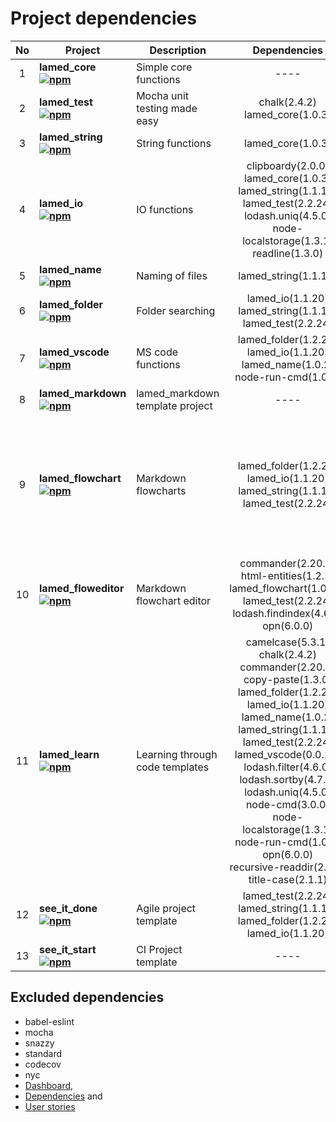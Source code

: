 # Project dependencies

No | Project | Description | Dependencies | devDependencies | Total
:----: | -------- | ------------ | :---------------: | :------------: | :-----:
1 | **lamed_core <br> [![npm](https://img.shields.io/npm/v/lamed_core.svg)](https://www.npmjs.org/package/lamed_core)** | Simple core functions | ---- | ---- | 0
2 | **lamed_test <br> [![npm](https://img.shields.io/npm/v/lamed_test.svg)](https://www.npmjs.org/package/lamed_test)** | Mocha unit testing made easy | chalk(2.4.2)<br>lamed_core(1.0.3) | ---- | 2
3 | **lamed_string <br> [![npm](https://img.shields.io/npm/v/lamed_string.svg)](https://www.npmjs.org/package/lamed_string)** | String functions | lamed_core(1.0.3) | lamed_test(2.2.24) | 2
4 | **lamed_io <br> [![npm](https://img.shields.io/npm/v/lamed_io.svg)](https://www.npmjs.org/package/lamed_io)** | IO functions | clipboardy(2.0.0)<br>lamed_core(1.0.3)<br>lamed_string(1.1.16)<br>lamed_test(2.2.24)<br>lodash.uniq(4.5.0)<br>node-localstorage(1.3.1)<br>readline(1.3.0) | ---- | 7
5 | **lamed_name <br> [![npm](https://img.shields.io/npm/v/lamed_name.svg)](https://www.npmjs.org/package/lamed_name)** | Naming of files | lamed_string(1.1.16) | lamed_test(2.2.24) | 2
6 | **lamed_folder <br> [![npm](https://img.shields.io/npm/v/lamed_folder.svg)](https://www.npmjs.org/package/lamed_folder)** | Folder searching | lamed_io(1.1.20)<br>lamed_string(1.1.16)<br>lamed_test(2.2.24) | ---- | 3
7 | **lamed_vscode <br> [![npm](https://img.shields.io/npm/v/lamed_vscode.svg)](https://www.npmjs.org/package/lamed_vscode)** | MS code functions | lamed_folder(1.2.24)<br>lamed_io(1.1.20)<br>lamed_name(1.0.2)<br>node-run-cmd(1.0.1) | lamed_test(2.2.24) | 5
8 | **lamed_markdown <br> [![npm](https://img.shields.io/npm/v/lamed_markdown.svg)](https://www.npmjs.org/package/lamed_markdown)** | lamed_markdown template project | ---- | lamed_test(2.2.24) | 1
9 | **lamed_flowchart <br> [![npm](https://img.shields.io/npm/v/lamed_flowchart.svg)](https://www.npmjs.org/package/lamed_flowchart)** | Markdown flowcharts | lamed_folder(1.2.24)<br>lamed_io(1.1.20)<br>lamed_string(1.1.16)<br>lamed_test(2.2.24) | expect(24.8.0)<br>html-entities(1.2.1)<br>opn(6.0.0)<br>uglifyjs-webpack-plugin(2.1.3)<br>webpack(4.33.0)<br>webpack-cli(3.3.3)<br>webpack-strip-block(0.2.0) | 11
10 | **lamed_floweditor <br> [![npm](https://img.shields.io/npm/v/lamed_floweditor.svg)](https://www.npmjs.org/package/lamed_floweditor)** | Markdown flowchart editor | commander(2.20.0)<br>html-entities(1.2.1)<br>lamed_flowchart(1.0.30)<br>lamed_test(2.2.24)<br>lodash.findindex(4.6.0)<br>opn(6.0.0) | expect(24.8.0) | 7
11 | **lamed_learn <br> [![npm](https://img.shields.io/npm/v/lamed_learn.svg)](https://www.npmjs.org/package/lamed_learn)** | Learning through code templates | camelcase(5.3.1)<br>chalk(2.4.2)<br>commander(2.20.0)<br>copy-paste(1.3.0)<br>lamed_folder(1.2.24)<br>lamed_io(1.1.20)<br>lamed_name(1.0.2)<br>lamed_string(1.1.16)<br>lamed_test(2.2.24)<br>lamed_vscode(0.0.18)<br>lodash.filter(4.6.0)<br>lodash.sortby(4.7.0)<br>lodash.uniq(4.5.0)<br>node-cmd(3.0.0)<br>node-localstorage(1.3.1)<br>node-run-cmd(1.0.1)<br>opn(6.0.0)<br>recursive-readdir(2.2.2)<br>title-case(2.1.1) | ---- | 19
12 | **see_it_done <br> [![npm](https://img.shields.io/npm/v/see_it_done.svg)](https://www.npmjs.org/package/see_it_done)** | Agile project template | lamed_test(2.2.24)<br>lamed_string(1.1.16)<br>lamed_folder(1.2.24)<br>lamed_io(1.1.20) | ---- | 4
13 | **see_it_start <br> [![npm](https://img.shields.io/npm/v/see_it_start.svg)](https://www.npmjs.org/package/see_it_start)** | CI Project template | ---- | lamed_test(2.2.24) | 1

## Excluded dependencies

- babel-eslint
- mocha
- snazzy
- standard
- codecov
- nyc
- [Dashboard](./Dashboard.md),
- [Dependencies](./Dependencies.md) and
- [User stories](./UserStories.md)